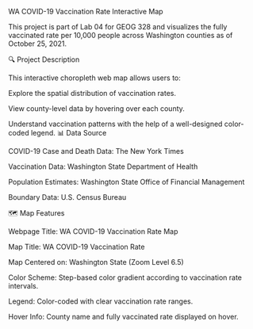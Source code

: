 WA COVID-19 Vaccination Rate Interactive Map

This project is part of Lab 04 for GEOG 328 and visualizes the fully vaccinated rate per 10,000 people across Washington counties as of October 25, 2021.

🔍 Project Description

This interactive choropleth web map allows users to:

Explore the spatial distribution of vaccination rates.

View county-level data by hovering over each county.

Understand vaccination patterns with the help of a well-designed color-coded legend.
📊 Data Source

COVID-19 Case and Death Data: The New York Times

Vaccination Data: Washington State Department of Health

Population Estimates: Washington State Office of Financial Management

Boundary Data: U.S. Census Bureau

🗺️ Map Features

Webpage Title: WA COVID-19 Vaccination Rate Map

Map Title: WA COVID-19 Vaccination Rate

Map Centered on: Washington State (Zoom Level 6.5)

Color Scheme: Step-based color gradient according to vaccination rate intervals.

Legend: Color-coded with clear vaccination rate ranges.

Hover Info: County name and fully vaccinated rate displayed on hover.